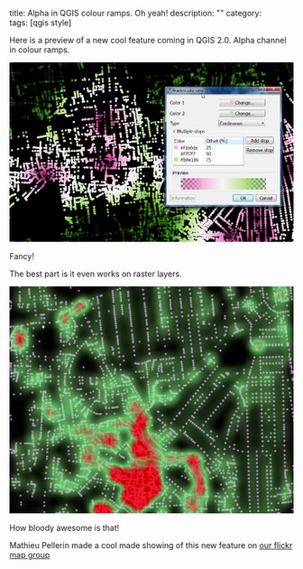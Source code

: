 title: Alpha in QGIS colour ramps. Oh yeah!
description: ""
category:  
tags: [qgis style]



Here is a preview of a new cool feature coming in QGIS 2.0. Alpha channel in colour ramps.

![Alt Text](/images/ramp.png)



Fancy!

The best part is it even works on raster layers.

![Alt Text](/images/ramp2.png)

How bloody awesome is that!

Mathieu Pellerin made a cool made showing of this new feature on [our flickr map group](http://www.flickr.com/groups/qgis/pool/)